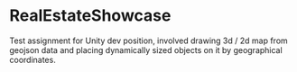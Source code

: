 # RealEstateShowcase

Test assignment for Unity dev position, involved drawing 3d / 2d map from geojson data and placing dynamically sized objects on it by geographical coordinates.  
